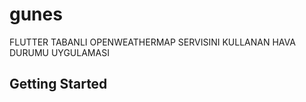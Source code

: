 # gunes

FLUTTER TABANLI OPENWEATHERMAP SERVISINI KULLANAN HAVA DURUMU UYGULAMASI

## Getting Started

